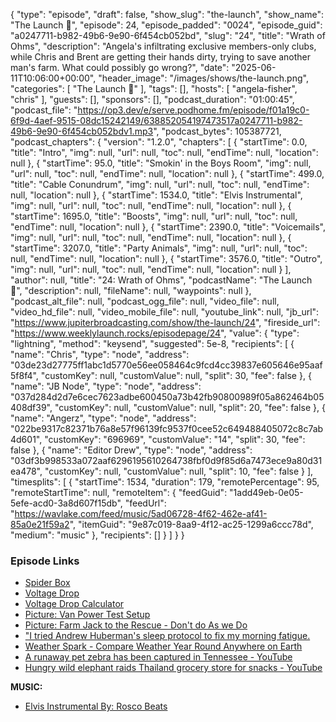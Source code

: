 {
  "type": "episode",
  "draft": false,
  "show_slug": "the-launch",
  "show_name": "The Launch 🚀",
  "episode": 24,
  "episode_padded": "0024",
  "episode_guid": "a0247711-b982-49b6-9e90-6f454cb052bd",
  "slug": "24",
  "title": "Wrath of Ohms",
  "description": "Angela's infiltrating exclusive members-only clubs, while Chris and Brent are getting their hands dirty, trying to save another man's farm. What could possibly go wrong?",
  "date": "2025-06-11T10:06:00+00:00",
  "header_image": "/images/shows/the-launch.png",
  "categories": [
    "The Launch 🚀"
  ],
  "tags": [],
  "hosts": [
    "angela-fisher",
    "chris"
  ],
  "guests": [],
  "sponsors": [],
  "podcast_duration": "01:00:45",
  "podcast_file": "https://op3.dev/e/serve.podhome.fm/episode/f01a19c0-6f9d-4aef-9515-08dc15242149/638852054197473517a0247711-b982-49b6-9e90-6f454cb052bdv1.mp3",
  "podcast_bytes": 105387721,
  "podcast_chapters": {
    "version": "1.2.0",
    "chapters": [
      {
        "startTime": 0.0,
        "title": "Intro",
        "img": null,
        "url": null,
        "toc": null,
        "endTime": null,
        "location": null
      },
      {
        "startTime": 95.0,
        "title": "Smokin' in the Boys Room",
        "img": null,
        "url": null,
        "toc": null,
        "endTime": null,
        "location": null
      },
      {
        "startTime": 499.0,
        "title": "Cable Conundrum",
        "img": null,
        "url": null,
        "toc": null,
        "endTime": null,
        "location": null
      },
      {
        "startTime": 1534.0,
        "title": "Elvis Instrumental",
        "img": null,
        "url": null,
        "toc": null,
        "endTime": null,
        "location": null
      },
      {
        "startTime": 1695.0,
        "title": "Boosts",
        "img": null,
        "url": null,
        "toc": null,
        "endTime": null,
        "location": null
      },
      {
        "startTime": 2390.0,
        "title": "Voicemails",
        "img": null,
        "url": null,
        "toc": null,
        "endTime": null,
        "location": null
      },
      {
        "startTime": 3207.0,
        "title": "Party Animals",
        "img": null,
        "url": null,
        "toc": null,
        "endTime": null,
        "location": null
      },
      {
        "startTime": 3576.0,
        "title": "Outro",
        "img": null,
        "url": null,
        "toc": null,
        "endTime": null,
        "location": null
      }
    ],
    "author": null,
    "title": "24: Wrath of Ohms",
    "podcastName": "The Launch 🚀",
    "description": null,
    "fileName": null,
    "waypoints": null
  },
  "podcast_alt_file": null,
  "podcast_ogg_file": null,
  "video_file": null,
  "video_hd_file": null,
  "video_mobile_file": null,
  "youtube_link": null,
  "jb_url": "https://www.jupiterbroadcasting.com/show/the-launch/24",
  "fireside_url": "https://www.weeklylaunch.rocks/episodepage/24",
  "value": {
    "type": "lightning",
    "method": "keysend",
    "suggested": 5e-8,
    "recipients": [
      {
        "name": "Chris",
        "type": "node",
        "address": "03de23d27775ff1abc1d5770e56ee058464c9fcd4cc39837e605646e95aaf5f8f4",
        "customKey": null,
        "customValue": null,
        "split": 30,
        "fee": false
      },
      {
        "name": "JB Node",
        "type": "node",
        "address": "037d284d2d7e6cec7623adbe600450a73b42fb90800989f05a862464b05408df39",
        "customKey": null,
        "customValue": null,
        "split": 20,
        "fee": false
      },
      {
        "name": "Angerz",
        "type": "node",
        "address": "022be9317c82371b76a8e57f96139fc9537f0cee52c649488405072c8c7ab4d601",
        "customKey": "696969",
        "customValue": "14",
        "split": 30,
        "fee": false
      },
      {
        "name": "Editor Drew",
        "type": "node",
        "address": "03df3b998533a072aaf6296195610264738fbf0d9f85d6a7473ece9a80d31ea478",
        "customKey": null,
        "customValue": null,
        "split": 10,
        "fee": false
      }
    ],
    "timesplits": [
      {
        "startTime": 1534,
        "duration": 179,
        "remotePercentage": 95,
        "remoteStartTime": null,
        "remoteItem": {
          "feedGuid": "1add49eb-0e05-5efe-acd0-3a8d607f15db",
          "feedUrl": "https://wavlake.com/feed/music/5ad06728-4f62-462e-af41-85a0e21f59a2",
          "itemGuid": "9e87c019-8aa9-4f12-ac25-1299a6ccc78d",
          "medium": "music"
        },
        "recipients": []
      }
    ]
  }
}


### Episode Links

* [Spider Box](https://atielectrical.com/collections/spider-box)
* [Voltage Drop ](https://www.cencepower.com/blog-posts/voltage-drop)
* [Voltage Drop Calculator](https://www.calculator.net/voltage-drop-calculator.html)
* [Picture: Van Power Test Setup](https://imgur.com/a/I2F09Zz)
* [Picture: Farm Jack to the Rescue - Don't do As we Do](https://imgur.com/a/wYREjUA)
* ["I tried Andrew Huberman's sleep protocol to fix my morning fatigue.](https://x.com/holistic_chels/status/1932393064280277125)
* [Weather Spark - Compare Weather Year Round Anywhere on Earth](https://weatherspark.com/)
* [A runaway pet zebra has been captured in Tennessee - YouTube](https://www.youtube.com/watch?v=niwcStbEFfA)
* [Hungry wild elephant raids Thailand grocery store for snacks - YouTube](https://www.youtube.com/watch?v=YZLir_Tlol4)

**MUSIC:**

* [Elvis Instrumental By: Rosco Beats](https://podcastindex.org/podcast/7366719)
